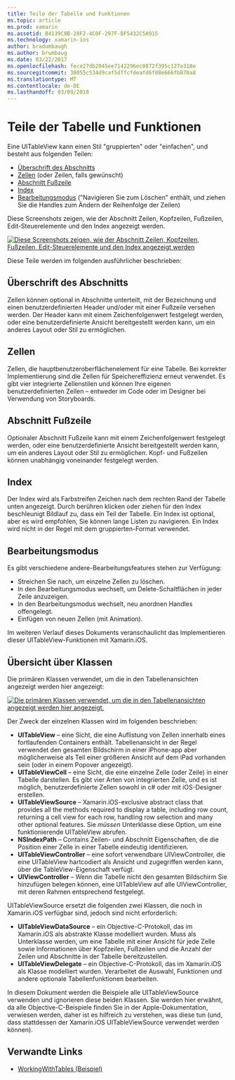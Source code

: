 ```yaml
---
title: Teile der Tabelle und Funktionen
ms.topic: article
ms.prod: xamarin
ms.assetid: B4139C8B-28F2-4C0F-297F-BF5432C5A915
ms.technology: xamarin-ios
author: bradumbaugh
ms.author: brumbaug
ms.date: 03/22/2017
ms.openlocfilehash: fece27db2945ee7142296ec0872f395c127e318e
ms.sourcegitcommit: 30055c534d9caf5dffcfdeafd6f08e666fb870a8
ms.translationtype: MT
ms.contentlocale: de-DE
ms.lasthandoff: 03/09/2018
---
```

# <a name="table-parts-and-functionality"></a>Teile der Tabelle und Funktionen

Eine UITableView kann einen Stil "gruppierten" oder "einfachen", und besteht aus folgenden Teilen:

-  [Überschrift des Abschnitts](#Section_Header)
-  [Zellen](#Cells) (oder Zeilen, falls gewünscht)
-  [Abschnitt Fußzeile](#Section_Footer)
-  [Index](#Index)
-  [Bearbeitungsmodus](#Edit_Features) ("Navigieren Sie zum Löschen" enthält, und ziehen Sie die Handles zum Ändern der Reihenfolge der Zeilen) 

Diese Screenshots zeigen, wie der Abschnitt Zeilen, Kopfzeilen, Fußzeilen, Edit-Steuerelemente und den Index angezeigt werden.

 [![](table-parts-and-functionality-images/image1a.png "Diese Screenshots zeigen, wie der Abschnitt Zeilen, Kopfzeilen, Fußzeilen, Edit-Steuerelemente und den Index angezeigt werden")](table-parts-and-functionality-images/image1a.png#lightbox)

Diese Teile werden im folgenden ausführlicher beschrieben:

<a name="Section_Header" />

## <a name="section-header"></a>Überschrift des Abschnitts

Zellen können optional in Abschnitte unterteilt, mit der Bezeichnung und einen benutzerdefinierten Header und/oder mit einer Fußzeile versehen werden. Der Header kann mit einem Zeichenfolgenwert festgelegt werden, oder eine benutzerdefinierte Ansicht bereitgestellt werden kann, um ein anderes Layout oder Stil zu ermöglichen.

<a name="Cells" />

## <a name="cells"></a>Zellen

Zellen, die hauptbenutzeroberflächenelement für eine Tabelle. Bei korrekter Implementierung sind die Zellen für Speichereffizienz erneut verwendet. Es gibt vier integrierte Zellenstilen und können Ihre eigenen benutzerdefinierten Zellen – entweder im Code oder im Designer bei Verwendung von Storyboards.

<a name="Section_Footer"/>

## <a name="section-footer"></a>Abschnitt Fußzeile

Optionaler Abschnitt Fußzeile kann mit einem Zeichenfolgenwert festgelegt werden, oder eine benutzerdefinierte Ansicht bereitgestellt werden kann, um ein anderes Layout oder Stil zu ermöglichen. Kopf- und Fußzeilen können unabhängig voneinander festgelegt werden.

<a name="Index" />

## <a name="index"></a>Index

Der Index wird als Farbstreifen Zeichen nach dem rechten Rand der Tabelle unten angezeigt.
Durch berühren klicken oder ziehen für den Index beschleunigt Bildlauf zu, dass ein Teil der Tabelle. Ein Index ist optional, aber es wird empfohlen, Sie können lange Listen zu navigieren. Ein Index wird nicht in der Regel mit dem gruppierten-Format verwendet.

<a name="Edit_Features" />

## <a name="editing-mode"></a>Bearbeitungsmodus

Es gibt verschiedene andere-Bearbeitungsfeatures stehen zur Verfügung:

- Streichen Sie nach, um einzelne Zellen zu löschen.
- In den Bearbeitungsmodus wechselt, um Delete-Schaltflächen in jeder Zeile anzuzeigen. 
- In den Bearbeitungsmodus wechselt, neu anordnen Handles offengelegt. 
- Einfügen von neuen Zellen (mit Animation).

Im weiteren Verlauf dieses Dokuments veranschaulicht das Implementieren dieser UITableView-Funktionen mit Xamarin.iOS.


## <a name="classes-overview"></a>Übersicht über Klassen

Die primären Klassen verwendet, um die in den Tabellenansichten angezeigt werden hier angezeigt:

[![](table-parts-and-functionality-images/classdiagram.png "Die primären Klassen verwendet, um die in den Tabellenansichten angezeigt werden hier angezeigt.")](table-parts-and-functionality-images/classdiagram.png#lightbox)

Der Zweck der einzelnen Klassen wird im folgenden beschrieben:

- **UITableView** – eine Sicht, die eine Auflistung von Zellen innerhalb eines fortlaufenden Containers enthält. Tabellenansicht in der Regel verwendet den gesamten Bildschirm in einer iPhone-app aber möglicherweise als Teil einer größeren Ansicht auf dem iPad vorhanden sein (oder in einem Popover angezeigt). 
- **UITableViewCell** – eine Sicht, die eine einzelne Zelle (oder Zeile) in einer Tabelle darstellen. Es gibt vier Arten von integrierten Zelle, und es ist möglich, benutzerdefinierte Zellen sowohl in c# oder mit iOS-Designer erstellen. 
- **UITableViewSource** – Xamarin.iOS-exclusive abstract class that provides all the methods required to display a table, including row count, returning a cell view for each row, handling row selection and many other optional features. Sie *müssen* Unterklasse diese Option, um eine funktionierende UITableView abrufen. 
- **NSIndexPath** – Contains Zeilen- und Abschnitt Eigenschaften, die die Position einer Zelle in einer Tabelle eindeutig identifizieren. 
- **UITableViewController** – eine sofort verwendbare UIViewController, die eine UITableView hartcodiert als Ansicht und zugegriffen werden kann, über die TableView-Eigenschaft verfügt. 
- **UIViewController** – Wenn die Tabelle nicht den gesamten Bildschirm Sie hinzufügen belegen können, eine UITableView auf alle UIViewController, mit deren Rahmen entsprechend festgelegt. 

UITableViewSource ersetzt die folgenden zwei Klassen, die noch in Xamarin.iOS verfügbar sind, jedoch sind nicht erforderlich:

- **UITableViewDataSource** – ein Objective-C-Protokoll, das im Xamarin.iOS als abstrakte Klasse modelliert wurden. Muss als Unterklasse werden, um eine Tabelle mit einer Ansicht für jede Zelle sowie Informationen über Kopfzeilen, Fußzeilen und die Anzahl der Zeilen und Abschnitte in der Tabelle bereitzustellen. 
- **UITableViewDelegate** – ein Objective-C-Protokoll, das im Xamarin.iOS als Klasse modelliert wurden. Verarbeitet die Auswahl, Funktionen und andere optionale Tabellenfunktionen bearbeiten. 

In diesem Dokument werden die Beispiele alle UITableViewSource verwenden und ignorieren diese beiden Klassen. Sie werden hier erwähnt, da alle Objective-C-Beispiele finden Sie in der Apple-Dokumentation, verwiesen werden, daher ist es hilfreich zu verstehen, was diese tun (und, dass stattdessen der Xamarin.iOS UITableViewSource verwendet werden können).

## <a name="related-links"></a>Verwandte Links

- [WorkingWithTables (Beispiel)](https://developer.xamarin.com/samples/monotouch/WorkingWithTables)
